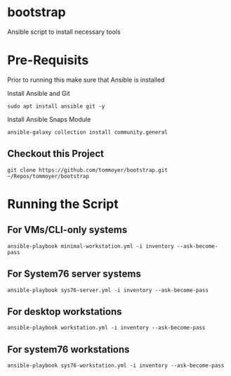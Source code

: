 # bootstrap
Ansible script to install necessary tools

# Pre-Requisits
Prior to running this make sure that Ansible is installed

Install Ansible and Git

`sudo apt install ansible git -y`

Install Ansible Snaps Module

`ansible-galaxy collection install community.general`

## Checkout this Project

`git clone https://github.com/tommoyer/bootstrap.git ~/Repos/tommoyer/bootstrap`

# Running the Script

## For VMs/CLI-only systems

`ansible-playbook minimal-workstation.yml -i inventory --ask-become-pass`

## For System76 server systems

`ansible-playbook sys76-server.yml -i inventory --ask-become-pass`

## For desktop workstations

`ansible-playbook workstation.yml -i inventory --ask-become-pass`

## For system76 workstations

`ansible-playbook sys76-workstation.yml -i inventory --ask-become-pass`

